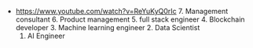 - https://www.youtube.com/watch?v=ReYuKyQ0rIc
	7. Management consultant
	6.  Product management
	5.  full stack engineer
	4.  Blockchain developer
	3.  Machine learning engineer
	2. Data Scientist
	1. AI Engineer 